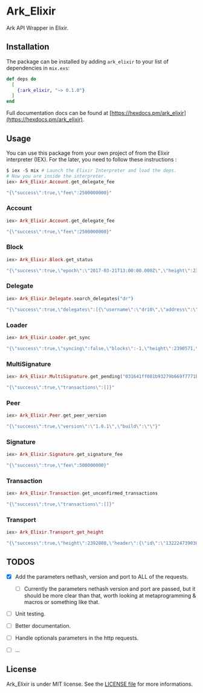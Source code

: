 # Ark_Elixir

Ark API Wrapper in Elixir.

## Installation

The package can be installed by adding `ark_elixir` to your list of dependencies in `mix.exs`:

```elixir
def deps do
  [
    {:ark_elixir, "~> 0.1.0"}
  ]
end
```

Full documentation docs can be found at [https://hexdocs.pm/ark_elixir](https://hexdocs.pm/ark_elixir).

## Usage

You can use this package from your own project of from the Elixir interpreter (IEX). For the
later, you need to follow these instructions :

```elixir
$ iex -S mix # Launch the Elixir Interpreter and load the deps.
# Now you are inside the interpreter.
iex> Ark_Elixir.Account.get_delegate_fee

"{\"success\":true,\"fee\":2500000000}"
```

### Account

```elixir
iex> Ark_Elixir.Account.get_delegate_fee

"{\"success\":true,\"fee\":2500000000}"
```

### Block

```elixir
iex> Ark_Elixir.Block.get_status

"{\"success\":true,\"epoch\":\"2017-03-21T13:00:00.000Z\",\"height\":2390561,\"fee\":10000000,\"milestone\":0,\"nethash\":\"6e84d08bd299ed97c212c886c98a57e36545c8f5d645ca7eeae63a8bd62d8988\",\"reward\":200000000,\"supply\":12978112200000000}"
```

### Delegate

```elixir
iex> Ark_Elixir.Delegate.search_delegates("dr")

"{\"success\":true,\"delegates\":[{\"username\":\"dr10\",\"address\":\"ANwjGUcVbLXpqbBUWbjUBQWkr4MWVDuJu9\",\"publicKey\":\"031641ff081b93279b669f7771b3fbe48ade13eadb6d5fd85bdd025655e349f008\",\"vote\":\"146008523685645\",\"producedblocks\":27733,\"missedblocks\":182},{\"username\":\"drusilla\",\"address\":\"AGzLMjoUiLbccC4YpaDsMRwHaoUwCoorQG\",\"publicKey\":\"038dfc041c7e609f254b2cf38de4b55e02dff9e743497f5cf6b67d49d8e44978ce\",\"vote\":\"0\",\"producedblocks\":0,\"missedblocks\":0},{\"username\":\"gr33ndrag0n\",\"address\":\"AUf8qWdgywo9c8P5oD48bz3Dv7ZK5K2giX\",\"publicKey\":\"03fe97236cc043ebb977c9ba79eee808da0615d85681185e997592347846444c61\",\"vote\":\"3033651019152\",\"producedblocks\":38929,\"missedblocks\":28},{\"username\":\"videodrome\",\"address\":\"AMyGKY2TdTujzzBiPvP3C27twAFy37SdqF\",\"publicKey\":\"03c29c149ca840d5717f8bf0d606dcdf007ef88b9fb2ebbfd57e9cee7845066e8c\",\"vote\":\"3334733141\",\"producedblocks\":292,\"missedblocks\":5}]}"
```

### Loader

```elixir
iex> Ark_Elixir.Loader.get_sync

"{\"success\":true,\"syncing\":false,\"blocks\":-1,\"height\":2390571,\"id\":\"4903519278228018918\"}"
```

### MultiSignature

```elixir
iex> Ark_Elixir.MultiSignature.get_pending("031641ff081b93279b669f7771b3fbe48ade13eadb6d5fd85bdd025655e349f008")

"{\"success\":true,\"transactions\":[]}"
```

### Peer

```elixir
iex> Ark_Elixir.Peer.get_peer_version

"{\"success\":true,\"version\":\"1.0.1\",\"build\":\"\"}"
```

### Signature

```elixir
iex> Ark_Elixir.Signature.get_signature_fee

"{\"success\":true,\"fee\":500000000}"
```

### Transaction

```elixir
iex> Ark_Elixir.Transaction.get_unconfirmed_transactions

"{\"success\":true,\"transactions\":[]}"
```

### Transport

```elixir
iex> Ark_Elixir.Transport_get_height

"{\"success\":true,\"height\":2392808,\"header\":{\"id\":\"13222473903032259412\",\"height\":2392808,\"version\":0,\"totalAmount\":0,\"totalFee\":0,\"reward\":200000000,\"payloadHash\":\"e3b0c44298fc1c149afbf4c8996fb92427ae41e4649b934ca495991b7852b855\",\"payloadLength\":0,\"timestamp\":19312072,\"numberOfTransactions\":0,\"previousBlock\":\"1125980187326942368\",\"generatorPublicKey\":\"0298e1bceff94716ca65914e31fbea0fba8e545d9a188dde902fc1d4fcd679f015\",\"blockSignature\":\"3045022100a2647afbe75bf16185557f72cf3baf2213b7d462fdb738528ffa50648b8fa05502203cac9980a7906b932153670aa32e4f4c264ff1df7f2fb79f1429030260e35e3d\"}}"
```

## TODOS

- [x] Add the parameters nethash, version and port to ALL of the requests.
    - [ ] Currently the parameters nethash version and port are passed, but it should be more clear than that, worth looking at metaprogramming & macros or something like that.
- [ ] Unit testing.
- [ ] Better documentation.
- [ ] Handle optionals parameters in the http requests.
- [ ] ...


## License

Ark_Elixir is under MIT license. See the [LICENSE file](https://github.com/Highjhacker/Ark-Elixir/blob/master/LICENSE) for more informations.
